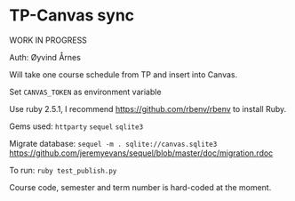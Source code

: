 # TP-Canvas sync

WORK IN PROGRESS

Auth: Øyvind Årnes

Will take one course schedule from TP and insert into Canvas.

Set `CANVAS_TOKEN` as environment variable

Use ruby 2.5.1, I recommend https://github.com/rbenv/rbenv to install Ruby.

Gems used: `httparty` `sequel` `sqlite3`

Migrate database: `sequel -m . sqlite://canvas.sqlite3` https://github.com/jeremyevans/sequel/blob/master/doc/migration.rdoc

To run: `ruby test_publish.py`

Course code, semester and term number is hard-coded at the moment.
